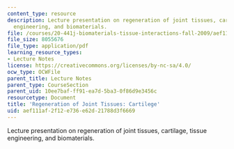 ```yaml
---
content_type: resource
description: Lecture presentation on regeneration of joint tissues, cartilage, tissue
  engineering, and biomaterials.
file: /courses/20-441j-biomaterials-tissue-interactions-fall-2009/aef111af2f12e736e62d21788d3f6669_MIT20_441JF09_lec21a_ms.pdf
file_size: 8055676
file_type: application/pdf
learning_resource_types:
- Lecture Notes
license: https://creativecommons.org/licenses/by-nc-sa/4.0/
ocw_type: OCWFile
parent_title: Lecture Notes
parent_type: CourseSection
parent_uid: 10ee7baf-ff91-ea7d-5ba3-0f86d9e3456c
resourcetype: Document
title: 'Regeneration of Joint Tissues: Cartilege'
uid: aef111af-2f12-e736-e62d-21788d3f6669
---
```

Lecture presentation on regeneration of joint tissues, cartilage, tissue engineering, and biomaterials.